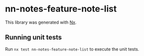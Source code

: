 # nn-notes-feature-note-list

This library was generated with [Nx](https://nx.dev).

## Running unit tests

Run `nx test nn-notes-feature-note-list` to execute the unit tests.
